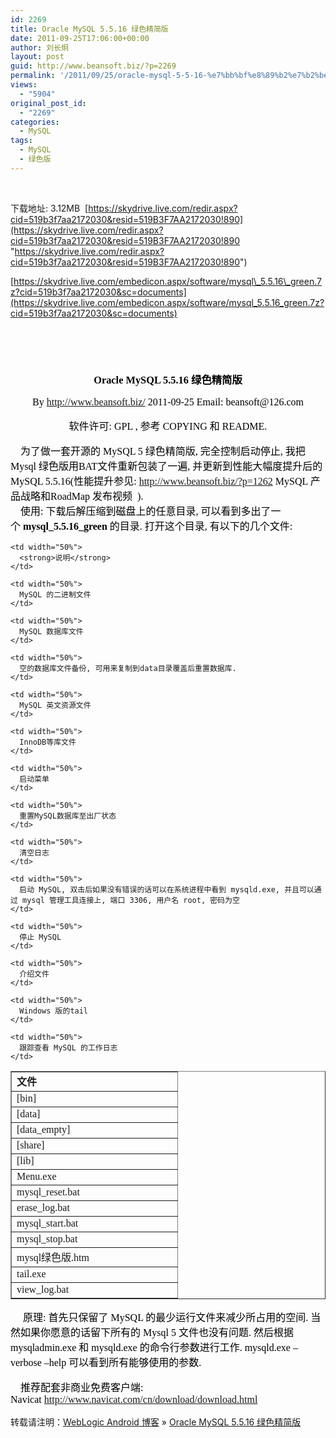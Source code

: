 ```yaml
---
id: 2269
title: Oracle MySQL 5.5.16 绿色精简版
date: 2011-09-25T17:06:00+00:00
author: 刘长炯
layout: post
guid: http://www.beansoft.biz/?p=2269
permalink: '/2011/09/25/oracle-mysql-5-5-16-%e7%bb%bf%e8%89%b2%e7%b2%be%e7%ae%80%e7%89%88/'
views:
  - "5904"
original_post_id:
  - "2269"
categories:
  - MySQL
tags:
  - MySQL
  - 绿色版
---
```

&#160;

下载地址: 3.12MB&#160; [https://skydrive.live.com/redir.aspx?cid=519b3f7aa2172030&resid=519B3F7AA2172030!890](https://skydrive.live.com/redir.aspx?cid=519b3f7aa2172030&resid=519B3F7AA2172030!890 "https://skydrive.live.com/redir.aspx?cid=519b3f7aa2172030&resid=519B3F7AA2172030!890")

[https://skydrive.live.com/embedicon.aspx/software/mysql\_5.5.16\_green.7z?cid=519b3f7aa2172030&sc=documents](https://skydrive.live.com/embedicon.aspx/software/mysql_5.5.16_green.7z?cid=519b3f7aa2172030&sc=documents) 

&#160;

&#160;

<h3 style="word-spacing:0;text-transform:none;color:rgb(0,0,0);text-indent:0;line-height:normal;font-style:normal;font-family:微软雅黑;white-space:normal;letter-spacing:normal;font-variant:normal;orphans:2;widows:2;" align="center">
  Oracle MySQL 5.5.16 绿色精简版
</h3>

<p style="word-spacing:0;font:medium 微软雅黑;text-transform:none;color:rgb(0,0,0);text-indent:0;white-space:normal;letter-spacing:normal;orphans:2;widows:2;" align="center">
  By<span class="Apple-converted-space">&#160;</span><a href="http://www.beansoft.biz/">http://www.beansoft.biz/</a><span class="Apple-converted-space">&#160;</span>2011-09-25 Email: beansoft@126.com
</p>

<p style="word-spacing:0;font:medium 微软雅黑;text-transform:none;color:rgb(0,0,0);text-indent:0;white-space:normal;letter-spacing:normal;orphans:2;widows:2;" align="center">
  软件许可: GPL , 参考 COPYING 和 README.
</p>

<p style="word-spacing:0;font:medium 微软雅黑;text-transform:none;color:rgb(0,0,0);text-indent:0;white-space:normal;letter-spacing:normal;orphans:2;widows:2;">
  &#160;&#160;&#160; 为了做一套开源的 MySQL 5 绿色精简版, 完全控制启动停止, 我把 Mysql 绿色版用BAT文件重新包装了一遍, 并更新到性能大幅度提升后的 MySQL 5.5.16(性能提升参见:<span class="Apple-converted-space">&#160;</span><a href="http://www.beansoft.biz/?p=1262">http://www.beansoft.biz/?p=1262</a><span class="Apple-converted-space">&#160;</span>MySQL 产品战略和RoadMap 发布视频&#160; ). <br />&#160;&#160;&#160; 使用: 下载后解压缩到磁盘上的任意目录, 可以看到多出了一个<span class="Apple-converted-space">&#160;</span><strong>mysql_5.5.16_green</strong><span class="Apple-converted-space">&#160;</span>的目录. 打开这个目录, 有以下的几个文件:
</p>

<table style="word-spacing:0;text-transform:none;text-indent:0;font-family:微软雅黑;letter-spacing:normal;orphans:2;widows:2;" width="100%" border="1">
  <tr>
    <td width="50%">
      <strong>文件</strong>
    </td>
    
    <td width="50%">
      <strong>说明</strong>
    </td>
  </tr>
  
  <tr>
    <td width="50%">
      [bin]
    </td>
    
    <td width="50%">
      MySQL 的二进制文件
    </td>
  </tr>
  
  <tr>
    <td width="50%">
      [data]
    </td>
    
    <td width="50%">
      MySQL 数据库文件
    </td>
  </tr>
  
  <tr>
    <td width="50%">
      [data_empty]
    </td>
    
    <td width="50%">
      空的数据库文件备份, 可用来复制到data目录覆盖后重置数据库.
    </td>
  </tr>
  
  <tr>
    <td width="50%">
      [share]
    </td>
    
    <td width="50%">
      MySQL 英文资源文件
    </td>
  </tr>
  
  <tr>
    <td width="50%">
      [lib]
    </td>
    
    <td width="50%">
      InnoDB等库文件
    </td>
  </tr>
  
  <tr>
    <td width="50%">
      Menu.exe
    </td>
    
    <td width="50%">
      启动菜单
    </td>
  </tr>
  
  <tr>
    <td width="50%">
      mysql_reset.bat
    </td>
    
    <td width="50%">
      重置MySQL数据库至出厂状态
    </td>
  </tr>
  
  <tr>
    <td width="50%">
      erase_log.bat
    </td>
    
    <td width="50%">
      清空日志
    </td>
  </tr>
  
  <tr>
    <td width="50%">
      mysql_start.bat
    </td>
    
    <td width="50%">
      启动 MySQL, 双击后如果没有错误的话可以在系统进程中看到 mysqld.exe, 并且可以通过 mysql 管理工具连接上, 端口 3306, 用户名 root, 密码为空
    </td>
  </tr>
  
  <tr>
    <td width="50%">
      mysql_stop.bat
    </td>
    
    <td width="50%">
      停止 MySQL
    </td>
  </tr>
  
  <tr>
    <td width="50%">
      mysql绿色版.htm
    </td>
    
    <td width="50%">
      介绍文件
    </td>
  </tr>
  
  <tr>
    <td width="50%">
      tail.exe
    </td>
    
    <td width="50%">
      Windows 版的tail
    </td>
  </tr>
  
  <tr>
    <td width="50%">
      view_log.bat
    </td>
    
    <td width="50%">
      跟踪查看 MySQL 的工作日志
    </td>
  </tr>
</table>

<p style="word-spacing:0;font:medium 微软雅黑;text-transform:none;color:rgb(0,0,0);text-indent:0;white-space:normal;letter-spacing:normal;orphans:2;widows:2;">
  &#160;&#160;&#160;&#160; 原理: 首先只保留了 MySQL 的最少运行文件来减少所占用的空间. 当然如果你愿意的话留下所有的 Mysql 5 文件也没有问题. 然后根据 mysqladmin.exe 和 mysqld.exe 的命令行参数进行工作. mysqld.exe &#8211;verbose &#8211;help 可以看到所有能够使用的参数.
</p>

<p style="word-spacing:0;font:medium 微软雅黑;text-transform:none;color:rgb(0,0,0);text-indent:0;white-space:normal;letter-spacing:normal;orphans:2;widows:2;">
  &#160;&#160;&#160; 推荐配套非商业免费客户端: Navicat<span class="Apple-converted-space">&#160;</span><a href="http://www.navicat.com/cn/download/download.html">http://www.navicat.com/cn/download/download.html</a>
</p>

转载请注明：[WebLogic Android 博客](http://www.beansoft.biz) &raquo; [Oracle MySQL 5.5.16 绿色精简版](http://www.beansoft.biz/2011/09/25/oracle-mysql-5-5-16-%e7%bb%bf%e8%89%b2%e7%b2%be%e7%ae%80%e7%89%88/)